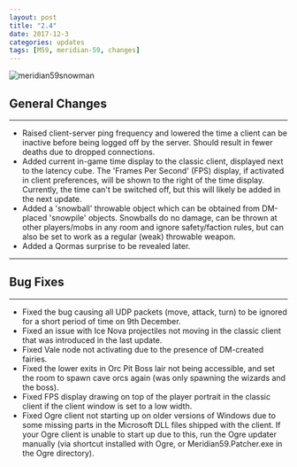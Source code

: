 ```yaml
---
layout: post
title: "2.4"
date: 2017-12-3
categories: updates
tags: [M59, meridian-59, changes]
---
```

![meridian59snowman](https://updates.m59.online/images/meridian59snowman.png)

## General Changes

---

- Raised client-server ping frequency and lowered the time a client can be inactive before being logged off by the server. Should result in fewer deaths due to dropped connections.
- Added current in-game time display to the classic client, displayed next to the latency cube. The 'Frames Per Second' (FPS) display, if activated in client preferences, will be shown to the right of the time display. Currently, the time can't be switched off, but this will likely be added in the next update.
- Added a 'snowball' throwable object which can be obtained from DM-placed 'snowpile' objects. Snowballs do no damage, can be thrown at other players/mobs in any room and ignore safety/faction rules, but can also be set to work as a regular (weak) throwable weapon.
- Added a Qormas surprise to be revealed later.

---

## Bug Fixes

---

- Fixed the bug causing all UDP packets (move, attack, turn) to be ignored for a short period of time on 9th December.
- Fixed an issue with Ice Nova projectiles not moving in the classic client that was introduced in the last update.
- Fixed Vale node not activating due to the presence of DM-created fairies.
- Fixed the lower exits in Orc Pit Boss lair not being accessible, and set the room to spawn cave orcs again (was only spawning the wizards and the boss).
- Fixed FPS display drawing on top of the player portrait in the classic client if the client window is set to a low width.
- Fixed Ogre client not starting up on older versions of Windows due to some missing parts in the Microsoft DLL files shipped with the client. If your Ogre client is unable to start up due to this, run the Ogre updater manually (via shortcut installed with Ogre, or Meridian59.Patcher.exe in the Ogre directory).